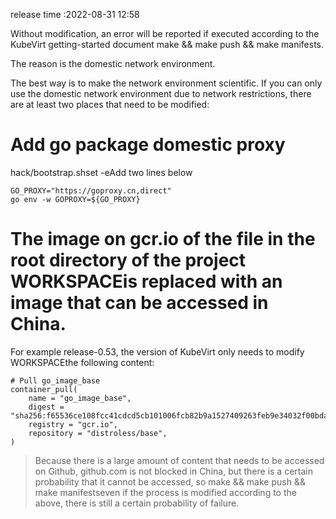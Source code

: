 release time :2022-08-31 12:58


Without modification, an error will be reported if executed according to the KubeVirt getting-started document make && make push && make manifests.

The reason is the domestic network environment.

The best way is to make the network environment scientific. If you can only use the domestic network environment due to network restrictions, there are at least two places that need to be modified:

# Add go package domestic proxy
hack/bootstrap.shset -eAdd two lines below

    GO_PROXY="https://goproxy.cn,direct"
    go env -w GOPROXY=${GO_PROXY}



# The image on gcr.io of the file in the root directory of the project WORKSPACEis replaced with an image that can be accessed in China.
For example release-0.53, the version of KubeVirt only needs to modify WORKSPACEthe following content:

    # Pull go_image_base
    container_pull(
        name = "go_image_base",
        digest = "sha256:f65536ce108fcc41cdcd5cb101006fcb82b9a1527409263feb9e34032f00bda0",
        registry = "gcr.io",
        repository = "distroless/base",
    )

> Because there is a large amount of content that needs to be accessed on Github, github.com is not blocked in China, but there is a certain probability that it cannot be accessed, so make && make push && make manifestseven if the process is modified according to the above, there is still a certain probability of failure.



